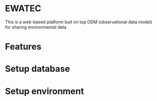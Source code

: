 # EWATEC
This is a web-based platform buit on top ODM (observational data model) for sharing environmental data 
# Features

# Setup database 

# Setup environment
